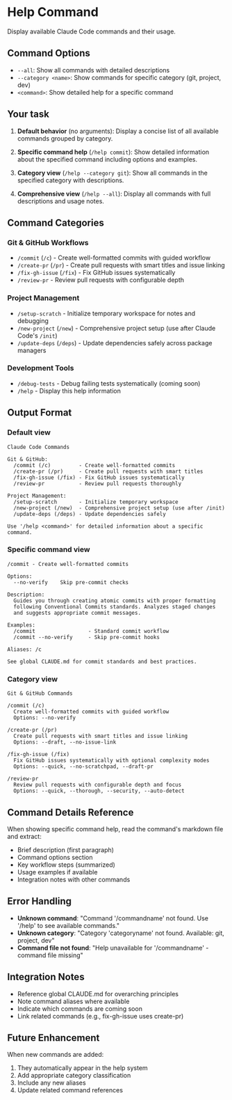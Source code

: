 # Help Command

Display available Claude Code commands and their usage.

## Command Options

- `--all`: Show all commands with detailed descriptions
- `--category <name>`: Show commands for specific category (git, project, dev)
- `<command>`: Show detailed help for a specific command

## Your task

1. **Default behavior** (no arguments):
   Display a concise list of all available commands grouped by category.

2. **Specific command help** (`/help commit`):
   Show detailed information about the specified command including options and examples.

3. **Category view** (`/help --category git`):
   Show all commands in the specified category with descriptions.

4. **Comprehensive view** (`/help --all`):
   Display all commands with full descriptions and usage notes.

## Command Categories

### Git & GitHub Workflows

- `/commit` (`/c`) - Create well-formatted commits with guided workflow
- `/create-pr` (`/pr`) - Create pull requests with smart titles and issue linking
- `/fix-gh-issue` (`/fix`) - Fix GitHub issues systematically
- `/review-pr` - Review pull requests with configurable depth

### Project Management

- `/setup-scratch` - Initialize temporary workspace for notes and debugging
- `/new-project` (`/new`) - Comprehensive project setup (use after Claude Code's `/init`)
- `/update-deps` (`/deps`) - Update dependencies safely across package managers

### Development Tools

- `/debug-tests` - Debug failing tests systematically (coming soon)
- `/help` - Display this help information

## Output Format

### Default view

```text
Claude Code Commands

Git & GitHub:
  /commit (/c)         - Create well-formatted commits
  /create-pr (/pr)     - Create pull requests with smart titles
  /fix-gh-issue (/fix) - Fix GitHub issues systematically
  /review-pr           - Review pull requests thoroughly

Project Management:
  /setup-scratch       - Initialize temporary workspace
  /new-project (/new)  - Comprehensive project setup (use after /init)
  /update-deps (/deps) - Update dependencies safely

Use '/help <command>' for detailed information about a specific command.
```

### Specific command view

```text
/commit - Create well-formatted commits

Options:
  --no-verify    Skip pre-commit checks

Description:
  Guides you through creating atomic commits with proper formatting
  following Conventional Commits standards. Analyzes staged changes
  and suggests appropriate commit messages.

Examples:
  /commit                 - Standard commit workflow
  /commit --no-verify     - Skip pre-commit hooks

Aliases: /c

See global CLAUDE.md for commit standards and best practices.
```

### Category view

```text
Git & GitHub Commands

/commit (/c)
  Create well-formatted commits with guided workflow
  Options: --no-verify

/create-pr (/pr)
  Create pull requests with smart titles and issue linking
  Options: --draft, --no-issue-link

/fix-gh-issue (/fix)
  Fix GitHub issues systematically with optional complexity modes
  Options: --quick, --no-scratchpad, --draft-pr

/review-pr
  Review pull requests with configurable depth and focus
  Options: --quick, --thorough, --security, --auto-detect
```

## Command Details Reference

When showing specific command help, read the command's markdown file and extract:

- Brief description (first paragraph)
- Command options section
- Key workflow steps (summarized)
- Usage examples if available
- Integration notes with other commands

## Error Handling

- **Unknown command**: "Command '/commandname' not found. Use '/help' to see available commands."
- **Unknown category**: "Category 'categoryname' not found. Available: git, project, dev"
- **Command file not found**: "Help unavailable for '/commandname' - command file missing"

## Integration Notes

- Reference global CLAUDE.md for overarching principles
- Note command aliases where available
- Indicate which commands are coming soon
- Link related commands (e.g., fix-gh-issue uses create-pr)

## Future Enhancement

When new commands are added:

1. They automatically appear in the help system
2. Add appropriate category classification
3. Include any new aliases
4. Update related command references
